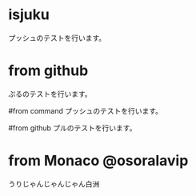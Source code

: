 # isjuku
プッシュのテストを行います。

# from github
ぷるのテストを行います。

#from command
プッシュのテストを行います。

#from github
プルのテストを行います。

# from Monaco @osoralavip
うりじゃんじゃんじゃん白洲
